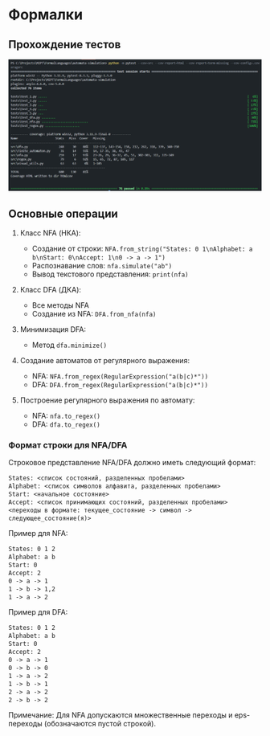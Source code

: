 # Формалки

## Прохождение тестов

![Пройденные тесты](./images/tests.png)

## Основные операции

1. Класс NFA (НКА):
   - Создание от строки: `NFA.from_string("States: 0 1\nAlphabet: a b\nStart: 0\nAccept: 1\n0 -> a -> 1")`
   - Распознавание слов: `nfa.simulate("ab")`
   - Вывод текстового представления: `print(nfa)`

2. Класс DFA (ДКА):
   - Все методы NFA
   - Создание из NFA: `DFA.from_nfa(nfa)`

3. Минимизация DFA:
   - Метод `dfa.minimize()`

4. Создание автоматов от регулярного выражения:
   - NFA: `NFA.from_regex(RegularExpression("a(b|c)*"))`
   - DFA: `DFA.from_regex(RegularExpression("a(b|c)*"))`

5. Построение регулярного выражения по автомату:
   - NFA: `nfa.to_regex()`
   - DFA: `dfa.to_regex()`

### Формат строки для NFA/DFA

Строковое представление NFA/DFA должно иметь следующий формат:

```
States: <список состояний, разделенных пробелами>
Alphabet: <список символов алфавита, разделенных пробелами>
Start: <начальное состояние>
Accept: <список принимающих состояний, разделенных пробелами>
<переходы в формате: текущее_состояние -> символ -> следующее_состояние(я)>
```

Пример для NFA:

```
States: 0 1 2
Alphabet: a b
Start: 0
Accept: 2
0 -> a -> 1
1 -> b -> 1,2
1 -> a -> 2
```

Пример для DFA:

```
States: 0 1 2
Alphabet: a b
Start: 0
Accept: 2
0 -> a -> 1
0 -> b -> 0
1 -> a -> 2
1 -> b -> 1
2 -> a -> 2
2 -> b -> 2
```

Примечание: Для NFA допускаются множественные переходы и eps-переходы (обозначаются пустой строкой).
